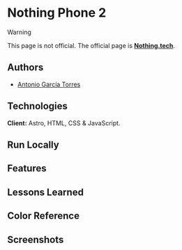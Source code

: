 
# Nothing Phone 2

> [!WARNING]
> This page is not official. The official page is [**Nothing.tech**](https://es.nothing.tech/pages/phone-2).
## Authors

- [Antonio García Torres](https://www.github.com/Tonips22)


## Technologies

**Client:** Astro, HTML, CSS & JavaScript.


## Run Locally

## Features

## Lessons Learned

## Color Reference

## Screenshots

